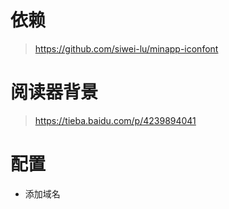 # 依赖
> https://github.com/siwei-lu/minapp-iconfont

# 阅读器背景
> https://tieba.baidu.com/p/4239894041

# 配置
+ 添加域名 